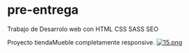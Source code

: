 # pre-entrega
Trabajo de Desarrolo web con 
HTML
CSS
SASS
SEO

Proyecto tiendaMueble completamente responsive.
[![15.png](https://i.postimg.cc/BZKgh52z/15.png)](https://postimg.cc/qgpyq3bc)
